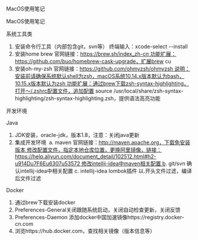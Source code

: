 MacOS使用笔记

MacOS使用笔记

系统工具类

1. 安装命令行工具（内部包含git，svn等） 终端输入：xcode-select --install
2. 安装home brew 官网链接：https://brew.sh/index_zh-cn 功能扩展：https://github.com/buo/homebrew-cask-upgrade，扩展brew cu
3. 安装oh-my-zsh 官网链接：https://github.com/ohmyzsh/ohmyzsh 说明：安装前请确保系统默认shell为zsh，macOS系统10.14.x版本默认为bash，10.15.x版本默认为zsh 功能扩展：通过brew下载zsh-syntax-highlighting，打开～/.zshrc配置文件，追加配置 source /usr/local/share/zsh-syntax-highlighting/zsh-syntax-highlighting.zsh，提供语法高亮功能

开发环境

Java

1. JDK安装，oracle-jdk，版本1.8，注意：关闭java更新
2. 集成开发环境  a. maven 官网链接：http://maven.apache.org，下载免安装版本 修改配置文件，指定本地仓库位置，更换阿里镜像，链接：https://help.aliyun.com/document_detail/102512.html#h2-u914Du7F6Eu6307u53572 修改intellij-idea中maven相关配置 b. git/svn 确认intellij-idea中相关配置 c. intellij-idea lombok插件 以.开头文件过滤，编译后文件过滤

Docker

1. 通过brew下载安装docker
2. Preferences-General关闭跟随系统启动，关闭自动检查更新，关闭反馈
3. Preferences-Daemon 添加docker中国加速镜像https://registry.docker-cn.com
4. 浏览https://hub.docker.com，查找相关镜像（版本信息等）

